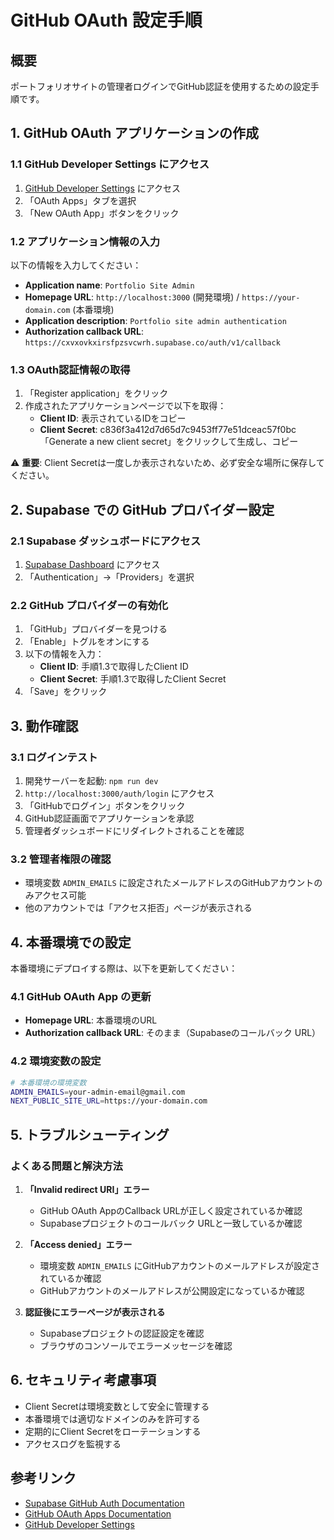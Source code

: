 # GitHub OAuth 設定手順

## 概要
ポートフォリオサイトの管理者ログインでGitHub認証を使用するための設定手順です。

## 1. GitHub OAuth アプリケーションの作成

### 1.1 GitHub Developer Settings にアクセス
1. [GitHub Developer Settings](https://github.com/settings/developers) にアクセス
2. 「OAuth Apps」タブを選択
3. 「New OAuth App」ボタンをクリック

### 1.2 アプリケーション情報の入力
以下の情報を入力してください：

- **Application name**: `Portfolio Site Admin`
- **Homepage URL**: `http://localhost:3000` (開発環境) / `https://your-domain.com` (本番環境)
- **Application description**: `Portfolio site admin authentication`
- **Authorization callback URL**: `https://cxvxovkxirsfpzsvcwrh.supabase.co/auth/v1/callback`

### 1.3 OAuth認証情報の取得
1. 「Register application」をクリック
2. 作成されたアプリケーションページで以下を取得：
   - **Client ID**: 表示されているIDをコピー
   - **Client Secret**: c836f3a412d7d65d7c9453ff77e51dceac57f0bc「Generate a new client secret」をクリックして生成し、コピー

⚠️ **重要**: Client Secretは一度しか表示されないため、必ず安全な場所に保存してください。

## 2. Supabase での GitHub プロバイダー設定

### 2.1 Supabase ダッシュボードにアクセス
1. [Supabase Dashboard](https://supabase.com/dashboard/project/cxvxovkxirsfpzsvcwrh/auth/providers) にアクセス
2. 「Authentication」→「Providers」を選択

### 2.2 GitHub プロバイダーの有効化
1. 「GitHub」プロバイダーを見つける
2. 「Enable」トグルをオンにする
3. 以下の情報を入力：
   - **Client ID**: 手順1.3で取得したClient ID
   - **Client Secret**: 手順1.3で取得したClient Secret
4. 「Save」をクリック

## 3. 動作確認

### 3.1 ログインテスト
1. 開発サーバーを起動: `npm run dev`
2. `http://localhost:3000/auth/login` にアクセス
3. 「GitHubでログイン」ボタンをクリック
4. GitHub認証画面でアプリケーションを承認
5. 管理者ダッシュボードにリダイレクトされることを確認

### 3.2 管理者権限の確認
- 環境変数 `ADMIN_EMAILS` に設定されたメールアドレスのGitHubアカウントのみアクセス可能
- 他のアカウントでは「アクセス拒否」ページが表示される

## 4. 本番環境での設定

本番環境にデプロイする際は、以下を更新してください：

### 4.1 GitHub OAuth App の更新
- **Homepage URL**: 本番環境のURL
- **Authorization callback URL**: そのまま（Supabaseのコールバック URL）

### 4.2 環境変数の設定
```bash
# 本番環境の環境変数
ADMIN_EMAILS=your-admin-email@gmail.com
NEXT_PUBLIC_SITE_URL=https://your-domain.com
```

## 5. トラブルシューティング

### よくある問題と解決方法

1. **「Invalid redirect URI」エラー**
   - GitHub OAuth AppのCallback URLが正しく設定されているか確認
   - Supabaseプロジェクトのコールバック URLと一致しているか確認

2. **「Access denied」エラー**
   - 環境変数 `ADMIN_EMAILS` にGitHubアカウントのメールアドレスが設定されているか確認
   - GitHubアカウントのメールアドレスが公開設定になっているか確認

3. **認証後にエラーページが表示される**
   - Supabaseプロジェクトの認証設定を確認
   - ブラウザのコンソールでエラーメッセージを確認

## 6. セキュリティ考慮事項

- Client Secretは環境変数として安全に管理する
- 本番環境では適切なドメインのみを許可する
- 定期的にClient Secretをローテーションする
- アクセスログを監視する

## 参考リンク

- [Supabase GitHub Auth Documentation](https://supabase.com/docs/guides/auth/social-login/auth-github)
- [GitHub OAuth Apps Documentation](https://docs.github.com/en/developers/apps/building-oauth-apps)
- [GitHub Developer Settings](https://github.com/settings/developers) 